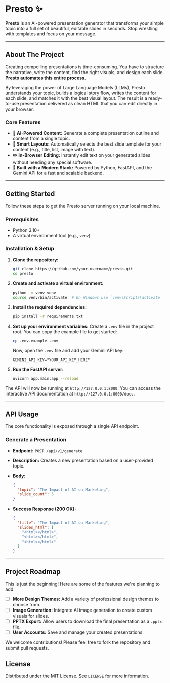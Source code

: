 # Presto ✨

**Presto** is an AI-powered presentation generator that transforms your simple topic into a full set of beautiful, editable slides in seconds. Stop wrestling with templates and focus on your message.

[](https://github.com)
[](https://opensource.org/licenses/MIT)

-----

## About The Project

Creating compelling presentations is time-consuming. You have to structure the narrative, write the content, find the right visuals, and design each slide. **Presto automates this entire process.**

By leveraging the power of Large Language Models (LLMs), Presto understands your topic, builds a logical story flow, writes the content for each slide, and matches it with the best visual layout. The result is a ready-to-use presentation delivered as clean HTML that you can edit directly in your browser.

### Core Features

  * **🤖 AI-Powered Content:** Generate a complete presentation outline and content from a single topic.
  * **🎨 Smart Layouts:** Automatically selects the best slide template for your content (e.g., title, list, image with text).
  * **✏️ In-Browser Editing:** Instantly edit text on your generated slides without needing any special software.
  * **🚀 Built with a Modern Stack:** Powered by Python, FastAPI, and the Gemini API for a fast and scalable backend.

-----

## Getting Started

Follow these steps to get the Presto server running on your local machine.

### Prerequisites

  * Python 3.10+
  * A virtual environment tool (e.g., `venv`)

### Installation & Setup

1.  **Clone the repository:**

    ```sh
    git clone https://github.com/your-username/presto.git
    cd presto
    ```

2.  **Create and activate a virtual environment:**

    ```sh
    python -m venv venv
    source venv/bin/activate  # On Windows use `venv\Scripts\activate`
    ```

3.  **Install the required dependencies:**

    ```sh
    pip install -r requirements.txt
    ```

4.  **Set up your environment variables:**
    Create a `.env` file in the project root. You can copy the example file to get started:

    ```sh
    cp .env.example .env
    ```

    Now, open the `.env` file and add your Gemini API key:

    ```
    GEMINI_API_KEY="YOUR_API_KEY_HERE"
    ```

5.  **Run the FastAPI server:**

    ```sh
    uvicorn app.main:app --reload
    ```

The API will now be running at `http://127.0.0.1:8000`. You can access the interactive API documentation at `http://127.0.0.1:8000/docs`.

-----

## API Usage

The core functionality is exposed through a single API endpoint.

### Generate a Presentation

  * **Endpoint:** `POST /api/v1/generate`

  * **Description:** Creates a new presentation based on a user-provided topic.

  * **Body:**

    ```json
    {
      "topic": "The Impact of AI on Marketing",
      "slide_count": 5
    }
    ```

  * **Success Response (200 OK):**

    ```json
    {
      "title": "The Impact of AI on Marketing",
      "slides_html": [
        "<html></html>",
        "<html></html>",
        "<html></html>"
      ]
    }
    ```

-----

## Project Roadmap

This is just the beginning\! Here are some of the features we're planning to add:

  * [ ] **More Design Themes:** Add a variety of professional design themes to choose from.
  * [ ] **Image Generation:** Integrate AI image generation to create custom visuals for slides.
  * [ ] **PPTX Export:** Allow users to download the final presentation as a `.pptx` file.
  * [ ] **User Accounts:** Save and manage your created presentations.

We welcome contributions\! Please feel free to fork the repository and submit pull requests.

## License

Distributed under the MIT License. See `LICENSE` for more information.
